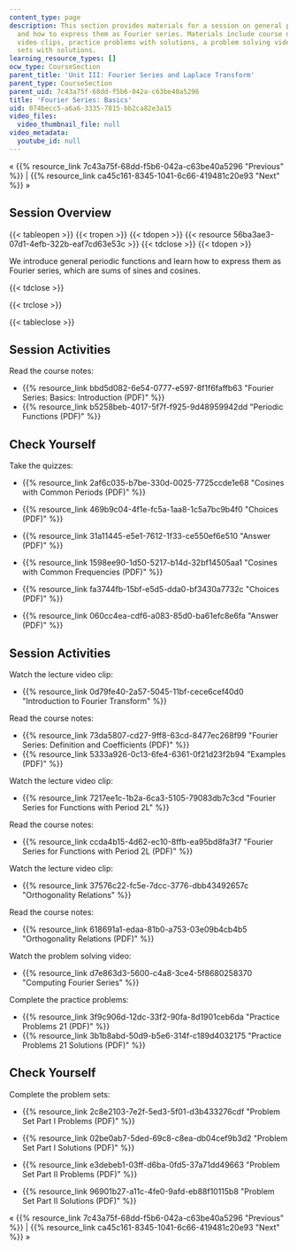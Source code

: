 ```yaml
---
content_type: page
description: This section provides materials for a session on general periodic functions
  and how to express them as Fourier series. Materials include course notes, lecture
  video clips, practice problems with solutions, a problem solving video, and problem
  sets with solutions.
learning_resource_types: []
ocw_type: CourseSection
parent_title: 'Unit III: Fourier Series and Laplace Transform'
parent_type: CourseSection
parent_uid: 7c43a75f-68dd-f5b6-042a-c63be40a5296
title: 'Fourier Series: Basics'
uid: 074becc5-a6a6-3335-7815-bb2ca82e3a15
video_files:
  video_thumbnail_file: null
video_metadata:
  youtube_id: null
---
```


« {{% resource_link 7c43a75f-68dd-f5b6-042a-c63be40a5296 "Previous" %}} | {{% resource_link ca45c161-8345-1041-6c66-419481c20e93 "Next" %}} »

Session Overview
----------------

{{< tableopen >}}
{{< tropen >}}
{{< tdopen >}}
{{< resource 56ba3ae3-07d1-4efb-322b-eaf7cd63e53c >}}
{{< tdclose >}}
{{< tdopen >}}


We introduce general periodic functions and learn how to express them as Fourier series, which are sums of sines and cosines.


{{< tdclose >}}

{{< trclose >}}

{{< tableclose >}}

Session Activities
------------------

Read the course notes:

*   {{% resource_link bbd5d082-6e54-0777-e597-8f1f6faffb63 "Fourier Series: Basics: Introduction (PDF)" %}}
*   {{% resource_link b5258beb-4017-5f7f-f925-9d48959942dd "Periodic Functions (PDF)" %}}

Check Yourself
--------------

Take the quizzes:

*   {{% resource_link 2af6c035-b7be-330d-0025-7725ccde1e68 "Cosines with Common Periods (PDF)" %}}
*   {{% resource_link 469b9c04-4f1e-fc5a-1aa8-1c5a7bc9b4f0 "Choices (PDF)" %}}
*   {{% resource_link 31a11445-e5e1-7612-1f33-ce550ef6e510 "Answer (PDF)" %}}
  
*   {{% resource_link 1598ee90-1d50-5217-b14d-32bf14505aa1 "Cosines with Common Frequencies (PDF)" %}}
*   {{% resource_link fa3744fb-15bf-e5d5-dda0-bf3430a7732c "Choices (PDF)" %}}
*   {{% resource_link 060cc4ea-cdf6-a083-85d0-ba61efc8e6fa "Answer (PDF)" %}}

Session Activities
------------------

Watch the lecture video clip:

*   {{% resource_link 0d79fe40-2a57-5045-11bf-cece6cef40d0 "Introduction to Fourier Transform" %}}

Read the course notes:

*   {{% resource_link 73da5807-cd27-9ff8-63cd-8477ec268f99 "Fourier Series: Definition and Coefficients (PDF)" %}}
*   {{% resource_link 5333a926-0c13-6fe4-6361-0f21d23f2b94 "Examples (PDF)" %}}

Watch the lecture video clip:

*   {{% resource_link 7217ee1c-1b2a-6ca3-5105-79083db7c3cd "Fourier Series for Functions with Period 2L" %}}

Read the course notes:

*   {{% resource_link ccda4b15-4d62-ec10-8ffb-ea95bd8fa3f7 "Fourier Series for Functions with Period 2L (PDF)" %}}

Watch the lecture video clip:

*   {{% resource_link 37576c22-fc5e-7dcc-3776-dbb43492657c "Orthogonality Relations" %}}

Read the course notes:

*   {{% resource_link 618691a1-edaa-81b0-a753-03e09b4cb4b5 "Orthogonality Relations (PDF)" %}}

Watch the problem solving video:

*   {{% resource_link d7e863d3-5600-c4a8-3ce4-5f8680258370 "Computing Fourier Series" %}}

Complete the practice problems:

*   {{% resource_link 3f9c906d-12dc-33f2-90fa-8d1901ceb6da "Practice Problems 21 (PDF)" %}}
*   {{% resource_link 3b1b8abd-50d9-b5e6-314f-c189d4032175 "Practice Problems 21 Solutions (PDF)" %}}

Check Yourself
--------------

Complete the problem sets:

*   {{% resource_link 2c8e2103-7e2f-5ed3-5f01-d3b433276cdf "Problem Set Part I Problems (PDF)" %}}
*   {{% resource_link 02be0ab7-5ded-69c8-c8ea-db04cef9b3d2 "Problem Set Part I Solutions (PDF)" %}}
  
*   {{% resource_link e3debeb1-03ff-d6ba-0fd5-37a71dd49663 "Problem Set Part II Problems (PDF)" %}}
*   {{% resource_link 96901b27-a11c-4fe0-9afd-eb88f10115b8 "Problem Set Part II Solutions (PDF)" %}}

« {{% resource_link 7c43a75f-68dd-f5b6-042a-c63be40a5296 "Previous" %}} | {{% resource_link ca45c161-8345-1041-6c66-419481c20e93 "Next" %}} »